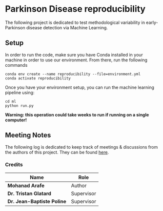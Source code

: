 # Parkinson Disease reproducibility
The following project is dedicated to test methodological variability in early-Parkinson disease detection via Machine Learning.


## Setup
In order to run the code, make sure you have Conda installed in your machine in order to use our environment. From there, run the following commands

```
conda env create --name reproducibility --file=environment.yml
conda activate reproducibility
```

Once you have your environment setup, you can run the machine learning pipeline using:

```
cd ml
python run.py
```

**Warning: this operation could take weeks to run if running on a single computer!**

## Meeting Notes
The following log is dedicated to keep track of meetings & discussions from the authors of this project. They can be found [here](https://github.com/mohanadarafe/pd-reproducibility/blob/main/MEETING_LOGS.md).

### Credits
| Name | Role |
| --- | --- |
| **Mohanad Arafe** | Author |
| **Dr. Tristan Glatard** | Supervisor |
| **Dr. Jean-Baptiste Poline** | Supervisor |
